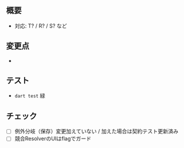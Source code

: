 ## 概要
- 対応: T? / R? / S? など

## 変更点
-

## テスト
- `dart test` 緑

## チェック
- [ ] 例外分岐（保存）変更加えていない / 加えた場合は契約テスト更新済み
- [ ] 競合ResolverのUIはflagでガード
